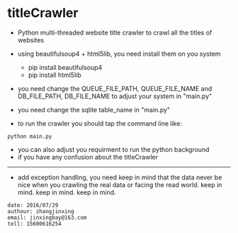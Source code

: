 # titleCrawler
- Python multi-threaded website title crawler to crawl all the titles of websites
- using beautifulsoup4 + html5lib, you need install them on you system
	- pip install beautifulsoup4
	- pip install html5lib

- you need change the QUEUE_FILE_PATH, QUEUE_FILE_NAME and DB_FILE_PATH, DB_FILE_NAME to adjust your system in "main.py"
- you need change the sqlite table_name in "main.py"
- to run the crawler you should tap the command line like:

```
python main.py 
```
- you can also adjust you requirment to run the python background
- if you have any confusion about the titleCrawler


---
- add exception handling, you need keep in mind that the data never be nice when you crawling the real data or facing the read world. keep in mind. keep in mind. keep in mind.

```
date: 2016/07/29
authour: zhangjinxing
email: jinxingbay@163.com
tell: 15600616254
```